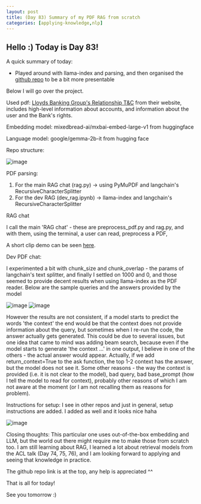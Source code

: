 ```yaml
---
layout: post
title: (Day 83) Summary of my PDF RAG from scratch
categories: [applying-knowledge,nlp]
---
```


## Hello :) Today is Day 83!
A quick summary of today:
* Played around with llama-index and parsing, and then organised the [github repo](https://github.com/divakaivan/pdf-rag-from-scratch) to be a bit more presentable

Below I will go over the project.

Used pdf: [Lloyds Banking Group's Relationship T&C](https://github.com/divakaivan/pdf-rag-from-scratch/blob/main/lbg_relationship_tnc.pdf) from their website, includes high-level information about accounts, and information about the user and the Bank's rights.

Embedding model: mixedbread-ai/mxbai-embed-large-v1 from huggingface

Language model: google/gemma-2b-it from hugging face

Repo structure:

![image](https://github.com/user-attachments/assets/cb2087d4-52d1-4c15-aca5-e78522f02a31)

PDF parsing: 

1. For the main RAG chat (rag.py) ->  using PyMuPDF and langchain's RecursiveCharacterSplitter
2. For the dev RAG (dev_rag.ipynb) -> llama-index and langchain's RecursiveCharacterSplitter

RAG chat

I call the main 'RAG chat' - these are preprocess_pdf.py and rag.py, and with them, using the terminal, a user can read, preprocess a PDF, 

A short clip demo can be seen [here](https://github.com/divakaivan/pdf-rag-from-scratch).

Dev PDF chat:

I experimented a bit with chunk_size and chunk_overlap - the params of langchain's text splitter, and finally I settled on 1000 and 0, and those seemed to provide decent results when using llama-index as the PDF reader. Below are the sample queries and the answers provided by the model

![image](https://github.com/user-attachments/assets/3ca90d17-f9f9-4671-852a-6164c4aa0dfc)
![image](https://github.com/user-attachments/assets/579ca29d-d5ff-405b-a6c1-d92aa085baf1)

However the results are not consistent, if a model starts to predict the words 'the context' the end would be that the context does not provide information about the query, but sometimes when I re-run the code, the answer actually gets generated. This could be due to several issues, but one idea that came to mind was adding beam search, because even if the model starts to generate 'the context ...' in one output, I believe in one of the others - the actual answer would appear. Actually, if we add return_context=True to the ask function, the top 1-2 context has the answer, but the model does not see it. Some other reasons - the way the context is provided (i.e. it is not clear to the model), bad query, bad base_prompt (how I tell the model to read for context), probably other reasons of which I am not aware at the moment (or I am not recalling them as reasons for problem).

Instructions for setup:
I see in other repos and just in general, setup instructions are added. I added as well and it looks nice haha

![image](https://github.com/user-attachments/assets/504dcfb2-1bf7-4856-95e3-6b1b8a521460)

Closing thoughts:
This particular one uses out-of-the-box embedding and LLM, but the world out there might require me to make those from scratch too. I am still learning about RAG, I learned a lot about retrieval models from the ACL talk (Day 74, 75, 76), and I am looking forward to applying and seeing that knowledge in practice. 

The github repo link is at the top, any help is appreciated ^^

That is all for today!

See you tomorrow :)
